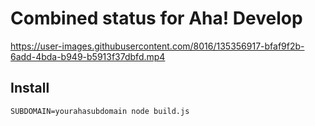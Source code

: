 # Combined status for Aha! Develop

https://user-images.githubusercontent.com/8016/135356917-bfaf9f2b-6add-4bda-b949-b5913f37dbfd.mp4

## Install

```
SUBDOMAIN=yourahasubdomain node build.js
```
